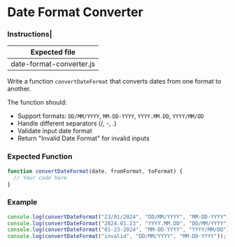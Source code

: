 # Date Format Converter

### Instructions|

| Expected file            |
| ------------------------ |
| date-format-converter.js |

Write a function `convertDateFormat` that converts dates from one format to another.

The function should:

- Support formats: `DD/MM/YYYY`, `MM-DD-YYYY`, `YYYY.MM.DD`, `YYYY/MM/DD`
- Handle different separators (/, -, .)
- Validate input date format
- Return "Invalid Date Format" for invalid inputs

### Expected Function

```js
function convertDateFormat(date, fromFormat, toFormat) {
  // Your code here
}
```

### Example

```js
console.log(convertDateFormat("23/01/2024", "DD/MM/YYYY", "MM-DD-YYYY")); // 01-23-2024
console.log(convertDateFormat("2024.01.23", "YYYY.MM.DD", "DD/MM/YYYY")); //23/01/2024
console.log(convertDateFormat("01-23-2024", "MM-DD-YYYY", "YYYY/MM/DD")); // 2024/01/23
console.log(convertDateFormat("invalid", "DD/MM/YYYY", "MM-DD-YYYY")); // Invalid Date Format
```
